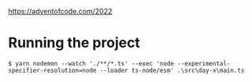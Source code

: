 https://adventofcode.com/2022

# Running the project

```
$ yarn nodemon --watch './**/*.ts' --exec 'node --experimental-specifier-resolution=node --loader ts-node/esm' .\src\day-x\main.ts
```